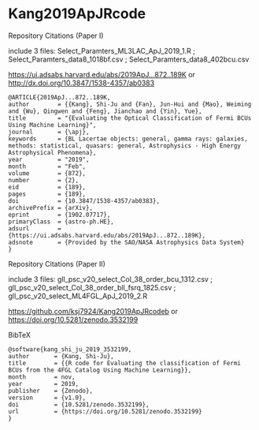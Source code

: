 # Kang2019ApJRcode

Repository Citations (Paper I)

include 3 files: Select_Paramters_ML3LAC_ApJ_2019_1.R ; Select_Paramters_data8_1018bf.csv ; Select_Paramters_data8_402bcu.csv

https://ui.adsabs.harvard.edu/abs/2019ApJ...872..189K  or  http://dx.doi.org/10.3847/1538-4357/ab0383

       
       
    @ARTICLE{2019ApJ...872..189K, 
    author        = {{Kang}, Shi-Ju and {Fan}, Jun-Hui and {Mao}, Weiming and {Wu}, Qingwen and {Feng}, Jianchao and {Yin}, Yue},  
    title         = "{Evaluating the Optical Classification of Fermi BCUs Using Machine Learning}", 
    journal       = {\apj},
    keywords      = {BL Lacertae objects: general, gamma rays: galaxies, methods: statistical, quasars: general, Astrophysics - High Energy Astrophysical Phenomena},
    year          = "2019",
    month         = "Feb",
    volume        = {872},
    number        = {2},
    eid           = {189},
    pages         = {189},
    doi           = {10.3847/1538-4357/ab0383},
    archivePrefix = {arXiv},
    eprint        = {1902.07717},
    primaryClass  = {astro-ph.HE},
    adsurl        = {https://ui.adsabs.harvard.edu/abs/2019ApJ...872..189K},
    adsnote       = {Provided by the SAO/NASA Astrophysics Data System}
    }
       
       
Repository Citations (Paper II)

include 3 files: gll_psc_v20_select_Col_38_order_bcu_1312.csv ; gll_psc_v20_select_Col_38_order_bll_fsrq_1825.csv ; gll_psc_v20_select_ML4FGL_ApJ_2019_2.R

https://github.com/ksj7924/Kang2019ApJRcodeb or https://doi.org/10.5281/zenodo.3532199 
     
BibTeX

    @software{kang_shi_ju_2019_3532199,
    author       = {Kang, Shi-Ju},
    title        = {{R code for Evaluating the classification of Fermi BCUs from the 4FGL Catalog Using Machine Learning}},
    month        = nov,
    year         = 2019,
    publisher    = {Zenodo},
    version      = {v1.0},
    doi          = {10.5281/zenodo.3532199},
    url          = {https://doi.org/10.5281/zenodo.3532199}
    }

